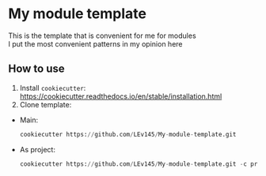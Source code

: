 # My module template

This is the template that is convenient for me for modules <br/>
I put the most convenient patterns in my opinion here

## How to use

1) Install `cookiecutter`: https://cookiecutter.readthedocs.io/en/stable/installation.html
2) Clone template:
- Main:
    ```py
    cookiecutter https://github.com/LEv145/My-module-template.git
    ```
- As project:
    ```py
    cookiecutter https://github.com/LEv145/My-module-template.git -c project
    ```
